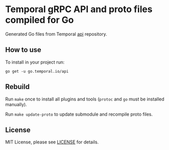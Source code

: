 # Temporal gRPC API and proto files compiled for Go

Generated Go files from Temporal [api](https://github.com/temporalio/api) repository.

## How to use

To install in your project run:
```
go get -u go.temporal.io/api
```

## Rebuild

Run `make` once to install all plugins and tools (`protoc` and `go` must be installed manually).

Run `make update-proto` to update submodule and recompile proto files.

## License

MIT License, please see [LICENSE](LICENSE) for details.
